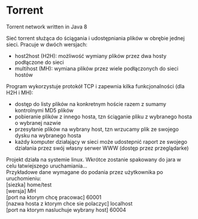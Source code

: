 # Torrent
Torrent network written in Java 8

Sieć torrent służąca do ściągania i udostępniania plików w obrębie jednej sieci. Pracuje w dwóch wersjach:  
- host2host (H2H): możliwość wymiany plików przez dwa hosty podłączone do sieci  
- multihost (MH): wymiana plików przez wiele podłączonych do sieci hostów  
  
  
Program wykorzystuje protokół TCP i zapewnia kilka funkcjonalności (dla H2H i MH):  
- dostęp do listy plików na konkretnym hoście razem z sumamy kontrolnymi MD5 plików  
- pobieranie plików z innego hosta, tzn ściąganie pliku z wybranego hosta o wybranej nazwie  
- przesyłanie plików na wybrany host, tzn wrzucamy plik ze swojego dysku na wybranego hosta  
- każdy komputer działający w sieci może udostepnić raport ze swojego działania przez swój własny serwer WWW (dostęp przez przeglądarke)

Projekt działa na systemie linux. Wkrótce zostanie spakowany do jara w celu łatwiejszego uruchamiania...    
Przykładowe dane wymagane do podania przez użytkownika po uruchomieniu:  
[siezka] home/test  
[wersja] MH  
[port na ktorym chcę pracowac] 60001  
[nazwa hosta z ktorym chce sie polaczyc] localhost  
[port na ktorym nasluchuje wybrany host] 60004  
